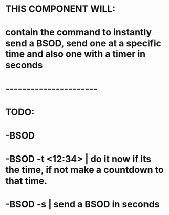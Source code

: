 # THIS COMPONENT WILL:
# contain the command to instantly send a BSOD, send one at a specific time and also one with a timer in seconds
# ----------------------
# TODO:
# -BSOD
# -BSOD -t <12:34> | do it now if its the time, if not make a countdown to that time.
# -BSOD -s <int> | send a BSOD in <int> seconds
